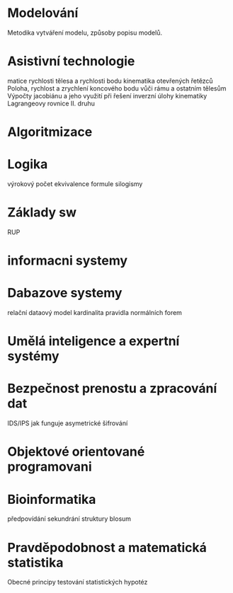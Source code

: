 # Modelování
Metodika vytváření modelu, způsoby popisu modelů.

# Asistivní technologie
matice rychlosti tělesa a rychlosti bodu
kinematika otevřených řetězců
Poloha, rychlost a zrychlení koncového bodu vůči rámu a ostatním tělesům
Výpočty jacobiánu a jeho využití při řešení inverzní úlohy kinematiky
Lagrangeovy rovnice II. druhu

# Algoritmizace

# Logika
výrokový počet
ekvivalence
formule
silogismy

# Základy sw
RUP

# informacni systemy

# Dabazove systemy
relační dataový model
kardinalita
pravidla normálních forem

# Umělá inteligence a expertní systémy

# Bezpečnost prenostu a zpracování dat
IDS/IPS 
jak funguje asymetrické šifrování

# Objektové orientované programovani

# Bioinformatika
předpovídání sekundrání struktury
blosum

# Pravděpodobnost a matematická statistika
Obecné principy testování statistických hypotéz



